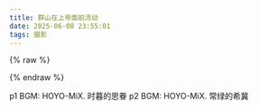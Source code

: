 ```yaml
---
title: 群山在上帝面前流动
date: 2025-06-08 23:55:01
tags: 摄影
---
```


{% raw %}
<div id="player_8883f3c7b618bfb4" style="width: 800px; "></div>
<script type="text/javascript" src="https://player.dogecloud.com/js/loader"></script>
<script type="text/javascript">
var player = new DogePlayer({
    container: document.getElementById('player_8883f3c7b618bfb4'),
    userId: 2561,
    vcode: '8883f3c7b618bfb4',
    autoPlay: false,
    plcode: '99a4933b789e9d0c',
    plsort: 'name'
});
</script>
{% endraw %}

p1 BGM: HOYO-MiX. 时暮的思眷
p2 BGM: HOYO-MiX. 常绿的希冀